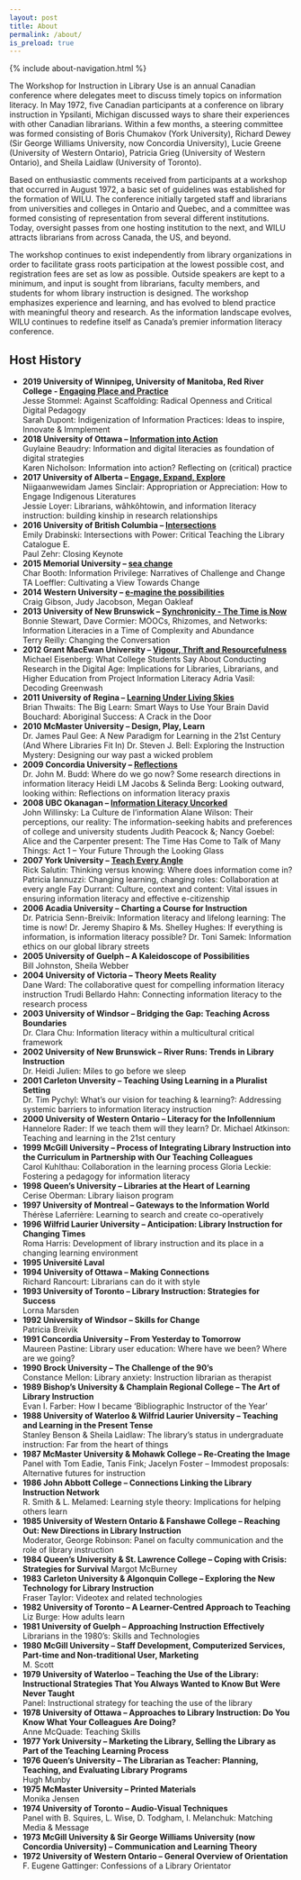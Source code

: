 ```yaml
---
layout: post
title: About
permalink: /about/
is_preload: true
---
```


 {% include about-navigation.html %}


The Workshop for Instruction in Library Use is an annual Canadian conference where delegates meet to discuss timely topics on information literacy. In May 1972, five Canadian participants at a conference on library instruction in Ypsilanti, Michigan discussed ways to share their experiences with other Canadian librarians. Within a few months, a steering committee was formed consisting of Boris Chumakov (York University), Richard Dewey (Sir George Williams University, now Concordia University), Lucie Greene (University of Western Ontario), Patricia Grieg (University of Western Ontario), and Sheila Laidlaw (University of Toronto).

Based on enthusiastic comments received from participants at a workshop that occurred in August 1972, a basic set of guidelines was established for the formation of WILU. The conference initially targeted staff and librarians from universities and colleges in Ontario and Quebec, and a committee was formed consisting of representation from several different institutions. Today, oversight passes from one hosting institution to the next, and WILU attracts librarians from across Canada, the US, and beyond.

The workshop continues to exist independently from library organizations in order to facilitate grass roots participation at the lowest possible cost, and registration fees are set as low as possible. Outside speakers are kept to a minimum, and input is sought from librarians, faculty members, and students for whom library instruction is designed. The workshop emphasizes experience and learning, and has evolved to blend practice with meaningful theory and research. As the information landscape evolves, WILU continues to redefine itself as Canada’s premier information literacy conference.

## Host History

- **2019 University of Winnipeg, University of Manitoba, Red River College - [Engaging Place and Practice](http://wilu2019.ca/)**  
Jesse Stommel: Against Scaffolding: Radical Openness and Critical Digital Pedagogy  
Sarah Dupont: Indigenization of Information Practices: Ideas to inspire, Innovate & Immplement 
- **2018	University of Ottawa – [Information into Action](https://wilu2018.ca/)**  
Guylaine Beaudry: Information and digital literacies as foundation of digital strategies   
Karen Nicholson: Information into action? Reflecting on (critical) practice
- **2017  University of Alberta – [Engage, Expand, Explore](https://wilu2017.library.ualberta.ca/)**  
Niigaanwewidam James Sinclair: Appropriation or Appreciation: How to Engage Indigenous Literatures   
Jessie Loyer: Librarians, wâhkôhtowin, and information literacy instruction: building kinship in research relationships
- **2016  University of British Columbia – [Intersections](http://blogs.ubc.ca/wilu2016/)**  
Emily Drabinski: Intersections with Power: Critical Teaching the Library Catalogue E.   
Paul Zehr: Closing Keynote
- **2015	Memorial University – [sea change](https://wilu2015.wordpress.com/)**  
Char Booth: Information Privilege: Narratives of Challenge and Change  
TA Loeffler: Cultivating a View Towards Change
- **2014	Western University – [e-magine the possibilities](http://www.lib.uwo.ca/wilu2014/)**  
Craig Gibson, Judy Jacobson, Megan Oakleaf
- **2013 University of New Brunswick – [Synchronicity - The Time is Now](https://preserve.lib.unb.ca/wilu-2013/20180730201815/http://lib.unb.ca/WILU/)**  
Bonnie Stewart, Dave Cormier: MOOCs, Rhizomes, and Networks: Information Literacies in a Time of Complexity and Abundance  
Terry Reilly: Changing the Conversation
- **2012	Grant MacEwan University – [Vigour, Thrift and Resourcefulness](http://sites.macewan.ca/wilu2012/)**  
Michael Eisenberg: What College Students Say About Conducting Research in the Digital Age: Implications for Libraries, Librarians, and Higher Education from Project Information Literacy
Adria Vasil: Decoding Greenwash
- **2011	University of Regina – [Learning Under Living Skies](http://epe.lac-bac.gc.ca/100/201/300/wilu/n40_2011/www2.uregina.ca/wilu2011/default.htm)**  
Brian Thwaits: The Big Learn: Smart Ways to Use Your Brain
David Bouchard: Aboriginal Success: A Crack in the Door
- **2010	McMaster University – Design, Play, Learn**  
Dr. James Paul Gee: A New Paradigm for Learning in the 21st Century (And Where Libraries Fit In)
Dr. Steven J. Bell: Exploring the Instruction Mystery: Designing our way past a wicked problem
- **2009	Concordia University – [Reflections](http://epe.lac-bac.gc.ca/100/201/300/wilu/n38_2009/library.concordia.ca/wilu2009/index-en.php)**  
Dr. John M. Budd: Where do we go now? Some research directions in information literacy
Heidi LM Jacobs & Selinda Berg: Looking outward, looking within: Reflections on information literacy praxis
- **2008	UBC Okanagan – [Information Literacy Uncorked](http://www.library.ubc.ca/wilu2008/)**  
John Willinsky: La Culture de l’information
Alane Wilson: Their perceptions, our reality: The information-seeking habits and preferences of college and university students
Judith Peacock &; Nancy Goebel: Alice and the Carpenter present: The Time Has Come to Talk of Many Things: Act 1 – Your Future Through the Looking Glass
- **2007	York University – [Teach Every Angle](http://www.yorku.ca/wilu2007/)**  
Rick Salutin: Thinking versus knowing: Where does information come in?
Patricia Iannuzzi: Changing learning, changing roles: Collaboration at every angle
Fay Durrant: Culture, context and content: Vital issues in ensuring information literacy and effective e-citizenship
- **2006	Acadia University – Charting a Course for Instruction**        
Dr. Patricia Senn-Breivik: Information literacy and lifelong learning: The time is now!
Dr. Jeremy Shapiro & Ms. Shelley Hughes: If everything is information, is information literacy possible?
Dr. Toni Samek: Information ethics on our global library streets
- **2005	University of Guelph – A Kaleidoscope of Possibilities**         
Bill Johnston, Sheila Webber
- **2004	University of Victoria – Theory Meets Reality**    
Dane Ward: The collaborative quest for compelling information literacy instruction
Trudi Bellardo Hahn: Connecting information literacy to the research process
- **2003	University of Windsor – Bridging the Gap: Teaching Across Boundaries**    
Dr. Clara Chu: Information literacy within a multicultural critical framework
- **2002	University of New Brunswick – River Runs: Trends in Library Instruction**    
Dr. Heidi Julien: Miles to go before we sleep
- **2001	Carleton Unversity – Teaching Using Learning in a Pluralist Setting**    
Dr. Tim Pychyl: What’s our vision for teaching & learning?: Addressing systemic barriers to information literacy instruction
- **2000	University of Western Ontario – Literacy for the Infollennium**    
Hannelore Rader: If we teach them will they learn?
Dr. Michael Atkinson: Teaching and learning in the 21st century
- **1999	McGill University – Process of Integrating Library Instruction into the Curriculum in Partnership with Our Teaching Colleagues**    
Carol Kuhlthau: Collaboration in the learning process
Gloria Leckie: Fostering a pedagogy for information literacy
- **1998	Queen’s University – Libraries at the Heart of Learning**  
Cerise Oberman: Library liaison program
- **1997	University of Montreal – Gateways to the Information World**  
Thérèse Laferrière: Learning to search and create co-operatively
- **1996	Wilfrid Laurier University – Anticipation: Library Instruction for Changing Times**  
Roma Harris: Development of library instruction and its place in a changing learning environment
- **1995	Université Laval**
- **1994	University of Ottawa – Making Connections**  
Richard Rancourt: Librarians can do it with style
- **1993	University of Toronto – Library Instruction: Strategies for Success**  
Lorna Marsden
- **1992	University of Windsor – Skills for Change**  
Patricia Breivik
- **1991	Concordia University – From Yesterday to Tomorrow**  
Maureen Pastine: Library user education: Where have we been? Where are we going?
- **1990	Brock University – The Challenge of the 90’s**  
Constance Mellon: Library anxiety: Instruction librarian as therapist
- **1989	Bishop’s University & Champlain Regional College – The Art of Library Instruction**  
Evan I. Farber: How I became ‘Bibliographic Instructor of the Year’
- **1988	University of Waterloo & Wilfrid Laurier University – Teaching and Learning in the Present Tense**  
Stanley Benson & Sheila Laidlaw: The library’s status in undergraduate instruction: Far from the heart of things
- **1987	McMaster University & Mohawk College – Re-Creating the Image**  
Panel with Tom Eadie, Tanis Fink; Jacelyn Foster – Immodest proposals: Alternative futures for instruction
- **1986	John Abbott College – Connections Linking the Library Instruction Network**  
R. Smith & L. Melamed: Learning style theory: Implications for helping others learn
- **1985	University of Western Ontario & Fanshawe College – Reaching Out: New Directions in Library Instruction**  
Moderator, George Robinson: Panel on faculty communication and the role of library instruction
- **1984	Queen’s University & St. Lawrence College – Coping with Crisis: Strategies for Survival**
Margot McBurney
- **1983	Carleton University & Algonquin College – Exploring the New Technology for Library Instruction**  
Fraser Taylor: Videotex and related technologies
- **1982	University of Toronto – A Learner-Centred Approach to Teaching**
Liz Burge: How adults learn
- **1981	University of Guelph – Approaching Instruction Effectively**  
Librarians in the 1980’s: Skills and Technologies
- **1980	McGill University – Staff Development, Computerized Services, Part-time and Non-traditional User, Marketing**  
M. Scott
- **1979	University of Waterloo – Teaching the Use of the Library: Instructional Strategies That You Always Wanted to Know But Were Never Taught**  
Panel: Instructional strategy for teaching the use of the library
- **1978	University of Ottawa – Approaches to Library Instruction: Do You Know What Your Colleagues Are Doing?**  
Anne McQuade: Teaching Skills
- **1977	York University – Marketing the Library, Selling the Library as Part of the Teaching Learning Process**
- **1976	Queen’s University – The Librarian as Teacher: Planning, Teaching, and Evaluating Library Programs**  
Hugh Munby
- **1975	McMaster University – Printed Materials**  
Monika Jensen
- **1974	University of Toronto – Audio-Visual Techniques**   
Panel with B. Squires, L. Wise, D. Todgham, I. Melanchuk: Matching Media & Message
- **1973	McGill University & Sir George Williams University (now Concordia University) – Communication and Learning Theory**
- **1972	University of Western Ontario – General Overview of Orientation**  
F. Eugene Gattinger: Confessions of a Library Orientator
